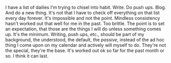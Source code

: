 I have a list of dailies I'm trying to chisel into habit. Write. Do push ups. Blog. And do a new thing. It's not that I have to check off everything on that list every day forever. It's impossible and not the point. Mindless consistency hasn't worked out that well for me in the past. Too brittle. The point is to set an expectation, that those are the things I will do unless something comes up. It's the minimum. Writing, push ups, etc., should be part of my background, the understood, the default, the <i>passive</i>, instead of the ad hoc thing I come upon on my calendar and actively will myself to do. They're not the special, they're the base. It's worked out ok so far for the past month or so. I think it can last.
